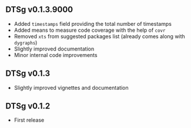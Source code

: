 ## DTSg v0.1.3.9000

* Added `timestamps` field providing the total number of timestamps
* Added means to measure code coverage with the help of `covr`
* Removed `xts` from suggested packages list (already comes along with `dygraphs`)
* Slightly improved documentation
* Minor internal code improvements

## DTSg v0.1.3

* Slightly improved vignettes and documentation

## DTSg v0.1.2

* First release
